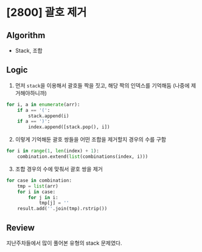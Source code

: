 # [2800] 괄호 제거
## Algorithm
- Stack, 조합
## Logic
1. 먼저 ```stack```을 이용해서 괄호들 짝을 짓고, 해당 짝의 인덱스를 기억해둠 (나중에 제거해야하니까)
```python
for i, a in enumerate(arr):
    if a == '(':
        stack.append(i)
    if a == ')':
        index.append([stack.pop(), i])
```
2. 이렇게 기억해둔 괄호 쌍들을 어떤 조합을 제거할지 경우의 수를 구함
```python
for i in range(1, len(index) + 1):
    combination.extend(list(combinations(index, i)))
```
3. 조합 경우의 수에 맞춰서 괄호 쌍을 제거
```python
for case in combination:
    tmp = list(arr)
    for i in case:
        for j in i:
            tmp[j] = ''
    result.add(''.join(tmp).rstrip())
```

## Review
지난주차들에서 많이 풀어본 유형의 stack 문제였다.